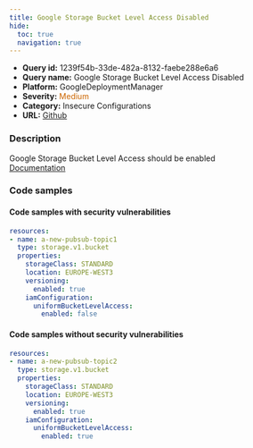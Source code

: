 ```yaml
---
title: Google Storage Bucket Level Access Disabled
hide:
  toc: true
  navigation: true
---
```


<style>
  .highlight .hll {
    background-color: #ff171742;
  }
  .md-content {
    max-width: 1100px;
    margin: 0 auto;
  }
</style>

-   **Query id:** 1239f54b-33de-482a-8132-faebe288e6a6
-   **Query name:** Google Storage Bucket Level Access Disabled
-   **Platform:** GoogleDeploymentManager
-   **Severity:** <span style="color:#C60">Medium</span>
-   **Category:** Insecure Configurations
-   **URL:** [Github](https://github.com/Checkmarx/kics/tree/master/assets/queries/googleDeploymentManager/gcp/google_storage_bucket_level_access_disabled)

### Description
Google Storage Bucket Level Access should be enabled<br>
[Documentation](https://cloud.google.com/storage/docs/json_api/v1/buckets)

### Code samples
#### Code samples with security vulnerabilities
```yaml title="Positive test num. 1 - yaml file" hl_lines="11"
resources:
- name: a-new-pubsub-topic1
  type: storage.v1.bucket
  properties:
    storageClass: STANDARD
    location: EUROPE-WEST3
    versioning:
      enabled: true
    iamConfiguration:
      uniformBucketLevelAccess:
        enabled: false

```


#### Code samples without security vulnerabilities
```yaml title="Negative test num. 1 - yaml file"
resources:
- name: a-new-pubsub-topic2
  type: storage.v1.bucket
  properties:
    storageClass: STANDARD
    location: EUROPE-WEST3
    versioning:
      enabled: true
    iamConfiguration:
      uniformBucketLevelAccess:
        enabled: true

```
